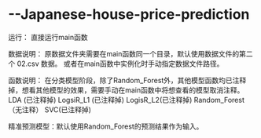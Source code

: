 # --Japanese-house-price-prediction


运行： 直接运行main函数

数据说明：
原数据文件夹需要在main函数同一个目录，默认使用数据文件的第二个 02.csv 数据。 或者在main函数中实例化时手动指定数据文件路径。

函数说明： 在分类模型阶段，除了Random_Forest外，其他模型函数均已注释掉，想看其他模型的效果，需要手动在main函数中将想查看的模型取消注释。
LDA (已注释掉)
LogsiR_L1 (已注释掉)
LogisR_L2(已注释掉)
Random_Forest（无注释）
SVC(已注释掉)

精准预测模型：默认使用Random_Forest的预测结果作为输入。
